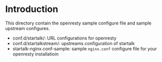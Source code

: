 # Introduction

This directory contain the openresty sample configure file and sample upstream configures.

* conf.d/startalk/: URL configurations for openresty 
* conf.d/startalkstream/: upstreams configuration of startalk
* startalk-nginx.conf-sample: sample ``nginx.conf`` configure file for your openresty installatioin
